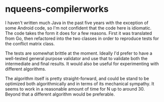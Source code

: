 # nqueens-compilerworks

I haven't written much Java in the past five years with the exception of some
Android code, so I'm not confident that the code here is idiomatic. The code
takes the form it does for a few reasons. First it was translated from Go, then
refactored into the two classes in order to reproduce tests for the conflict
matrix class.

The tests are somewhat brittle at the moment. Ideally I'd prefer to have a
well-tested general purpose validator and use that to validate both the
intermediate and final results. It would also be useful for experimenting with
different algorithms.

The algorithm itself is pretty straight-forward, and could be stand to be
optimized both algorithmically and in terms of its mechanical sympathy. It
seems to work in a reasonable amount of time for N up to around 30. Beyond that
a different algorithm would be preferable.
